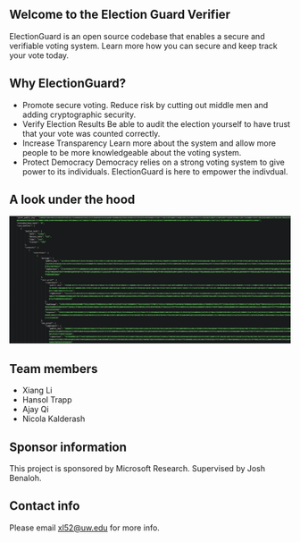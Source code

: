 ## Welcome to the Election Guard Verifier

ElectionGuard is an open source codebase that enables a secure and verifiable voting system. Learn more how you can secure and keep track your vote today. 

## Why ElectionGuard?
- Promote secure voting.
Reduce risk by cutting out middle men and adding cryptographic security. 
- Verify Election Results
Be able to audit the election yourself to have trust that your vote was counted correctly.
- Increase Transparency
Learn more about the system and allow more people to be more knowledgeable about the voting system.
- Protect Democracy
Democracy relies on a strong voting system to give power to its individuals. ElectionGuard is here to empower the indivdual.

## A look under the hood


![A look at the sample data](https://raw.githubusercontent.com/albertli354/verifier-landing-page/master/code%20snippet%20ballot%20top.PNG)

## Team members
- Xiang Li
- Hansol Trapp
- Ajay Qi
- Nicola Kalderash


## Sponsor information
This project is sponsored by Microsoft Research. 
Supervised by Josh Benaloh.
## Contact info
Please email xl52@uw.edu for more info.
